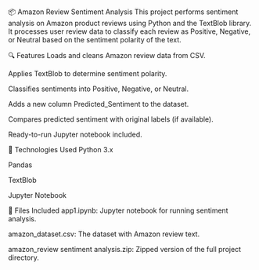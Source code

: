 📦 Amazon Review Sentiment Analysis
This project performs sentiment analysis on Amazon product reviews using Python and the TextBlob library. It processes user review data to classify each review as Positive, Negative, or Neutral based on the sentiment polarity of the text.

🔍 Features
Loads and cleans Amazon review data from CSV.

Applies TextBlob to determine sentiment polarity.

Classifies sentiments into Positive, Negative, or Neutral.

Adds a new column Predicted_Sentiment to the dataset.

Compares predicted sentiment with original labels (if available).

Ready-to-run Jupyter notebook included.

🧠 Technologies Used
Python 3.x

Pandas

TextBlob

Jupyter Notebook

📁 Files Included
app1.ipynb: Jupyter notebook for running sentiment analysis.

amazon_dataset.csv: The dataset with Amazon review text.

amazon_review sentiment analysis.zip: Zipped version of the full project directory.
